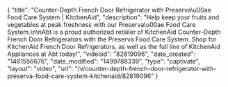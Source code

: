 {
    "title": "Counter-Depth French Door Refrigerator with Preserva\u00ae Food Care System | KitchenAid",
    "description": "Help keep your fruits and vegetables at peak freshness with our Preserva\u00ae Food Care System.\n\nAbt is a proud authorized retailer of KitchenAid Counter-Depth French Door Refrigerators with the Preserva Food Care System. Shop for KitchenAid French Door Refrigerators, as well as the full line of KitchenAid Appliances at Abt today!",
    "videoid": "82819096",
    "date_created": "1481556676",
    "date_modified": "1499788339",
    "type": "captivate",
    "layout": "video",
    "url": "\/v\/counter-depth-french-door-refrigerator-with-preserva-food-care-system-kitchenaid\/82819096"
}